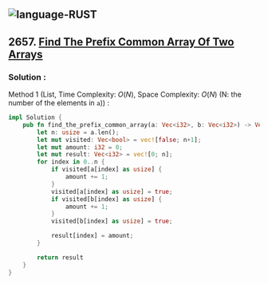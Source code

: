 ![language-RUST](https://img.shields.io/badge/RUST-8d4004?style=for-the-badge&logo=RUST)
---

## 2657. [Find The Prefix Common Array Of Two Arrays](https://leetcode.com/problems/find-the-prefix-common-array-of-two-arrays)

### Solution :

Method 1 (List, Time Complexity: $O(N)$, Space Complexity: $O(N)$ (N: the number of the elements in `a`)) :
```rust
impl Solution {
    pub fn find_the_prefix_common_array(a: Vec<i32>, b: Vec<i32>) -> Vec<i32> {
        let n: usize = a.len();
        let mut visited: Vec<bool> = vec![false; n+1];
        let mut amount: i32 = 0;
        let mut result: Vec<i32> = vec![0; n];
        for index in 0..n {
            if visited[a[index] as usize] {
                amount += 1;
            }
            visited[a[index] as usize] = true;
            if visited[b[index] as usize] {
                amount += 1;
            }
            visited[b[index] as usize] = true;

            result[index] = amount;
        }

        return result
    }
}
```
